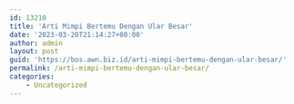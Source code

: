 ```yaml
---
id: 13210
title: 'Arti Mimpi Bertemu Dengan Ular Besar'
date: '2023-03-20T21:14:27+00:00'
author: admin
layout: post
guid: 'https://bos.awn.biz.id/arti-mimpi-bertemu-dengan-ular-besar/'
permalink: /arti-mimpi-bertemu-dengan-ular-besar/
categories:
    - Uncategorized
---
```


